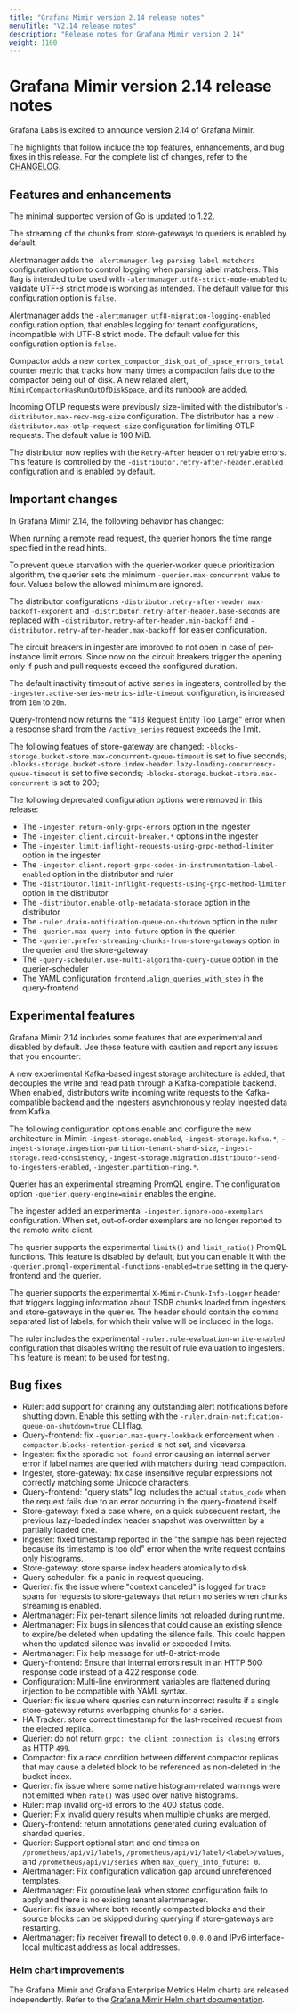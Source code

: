 ```yaml
---
title: "Grafana Mimir version 2.14 release notes"
menuTitle: "V2.14 release notes"
description: "Release notes for Grafana Mimir version 2.14"
weight: 1100
---
```


# Grafana Mimir version 2.14 release notes

<!-- vale Grafana.GoogleWill = NO -->
<!-- vale Grafana.Timeless = NO -->
<!-- Release notes are often future focused -->

Grafana Labs is excited to announce version 2.14 of Grafana Mimir.

The highlights that follow include the top features, enhancements, and bug fixes in this release.
For the complete list of changes, refer to the [CHANGELOG](https://github.com/grafana/mimir/blob/main/CHANGELOG.md).

## Features and enhancements

The minimal supported version of Go is updated to 1.22.

The streaming of the chunks from store-gateways to queriers is enabled by default.

Alertmanager adds the `-alertmanager.log-parsing-label-matchers` configuration option to control logging when parsing label matchers.
This flag is intended to be used with `-alertmanager.utf8-strict-mode-enabled` to validate UTF-8 strict mode is working as intended.
The default value for this configuration option is `false`.

Alertmanager adds the `-alertmanager.utf8-migration-logging-enabled` configuration option, that enables logging for tenant configurations,
incompatible with UTF-8 strict mode. The default value for this configuration option is `false`.

Compactor adds a new `cortex_compactor_disk_out_of_space_errors_total` counter metric that tracks how many times a compaction fails
due to the compactor being out of disk. A new related alert, `MimirCompactorHasRunOutOfDiskSpace`, and its runbook are added.

Incoming OTLP requests were previously size-limited with the distributor's `-distributor.max-recv-msg-size` configuration.
The distributor has a new `-distributor.max-otlp-request-size` configuration for limiting OTLP requests. The default value is 100 MiB.

The distributor now replies with the `Retry-After` header on retryable errors. This feature is controlled by the `-distributor.retry-after-header.enabled` configuration
and is enabled by default.

## Important changes

In Grafana Mimir 2.14, the following behavior has changed:

When running a remote read request, the querier honors the time range specified in the read hints.

To prevent queue starvation with the querier-worker queue prioritization algorithm, the querier sets the minimum `-querier.max-concurrent` value to four.
Values below the allowed minimum are ignored.

The distributor configurations `-distributor.retry-after-header.max-backoff-exponent` and `-distributor.retry-after-header.base-seconds` are replaced
with `-distributor.retry-after-header.min-backoff` and `-distributor.retry-after-header.max-backoff` for easier configuration.

The circuit breakers in ingester are improved to not open in case of per-instance limit errors. Since now on the circuit breakers
trigger the opening only if push and pull requests exceed the configured duration.

The default inactivity timeout of active series in ingesters, controlled by the `-ingester.active-series-metrics-idle-timeout` configuration,
is increased from `10m` to `20m`.

Query-frontend now returns the "413 Request Entity Too Large" error when a response shard from the `/active_series` request exceeds the limit.

The following featues of store-gateway are changed: `-blocks-storage.bucket-store.max-concurrent-queue-timeout` is set to five seconds;
`-blocks-storage.bucket-store.index-header.lazy-loading-concurrency-queue-timeout` is set to five seconds;
`-blocks-storage.bucket-store.max-concurrent` is set to 200;

The following deprecated configuration options were removed in this release:

- The `-ingester.return-only-grpc-errors` option in the ingester
- The `-ingester.client.circuit-breaker.*` options in the ingester
- The `-ingester.limit-inflight-requests-using-grpc-method-limiter` option in the ingester
- The `-ingester.client.report-grpc-codes-in-instrumentation-label-enabled` option in the distributor and ruler
- The `-distributor.limit-inflight-requests-using-grpc-method-limiter` option in the distributor
- The `-distributor.enable-otlp-metadata-storage` option in the distributor
- The `-ruler.drain-notification-queue-on-shutdown` option in the ruler
- The `-querier.max-query-into-future` option in the querier
- The `-querier.prefer-streaming-chunks-from-store-gateways` option in the querier and the store-gateway
- The `-query-scheduler.use-multi-algorithm-query-queue` option in the querier-scheduler
- The YAML configuration `frontend.align_queries_with_step` in the query-frontend

## Experimental features

Grafana Mimir 2.14 includes some features that are experimental and disabled by default.
Use these feature with caution and report any issues that you encounter:

A new experimental Kafka-based ingest storage architecture is added, that decouples the write and read path through a Kafka-compatible backend.
When enabled, distributors write incoming write requests to the Kafka-compatible backend and the ingesters asynchronously replay ingested data from Kafka.

The following configuration options enable and configure the new architecture in Mimir: `-ingest-storage.enabled`, `-ingest-storage.kafka.*`,
`-ingest-storage.ingestion-partition-tenant-shard-size`, `-ingest-storage.read-consistency`, `-ingest-storage.migration.distributor-send-to-ingesters-enabled`,
`-ingester.partition-ring.*`.

Querier has an experimental streaming PromQL engine. The configuration option `-querier.query-engine=mimir` enables the engine.

The ingester added an experimental `-ingester.ignore-ooo-exemplars` configuration. When set, out-of-order exemplars are no longer reported
to the remote write client.

The querier supports the experimental `limitk()` and `limit_ratio()` PromQL functions. This feature is disabled by default,
but you can enable it with the `-querier.promql-experimental-functions-enabled=true` setting in the query-frontend and the querier.

The querier supports the experimental `X-Mimir-Chunk-Info-Logger` header that triggers logging information about TSDB chunks loaded from ingesters and store-gateways in the querier.
The header should contain the comma separated list of labels, for which their value will be included in the logs.

The ruler includes the experimental `-ruler.rule-evaluation-write-enabled` configuration that disables writing the result of rule evaluation to ingesters.
This feature is meant to be used for testing.

## Bug fixes

- Ruler: add support for draining any outstanding alert notifications before shutting down.  Enable this setting with the `-ruler.drain-notification-queue-on-shutdown=true` CLI flag.
- Query-frontend: fix `-querier.max-query-lookback` enforcement when `-compactor.blocks-retention-period` is not set, and viceversa.
- Ingester: fix the sporadic `not found` error causing an internal server error if label names are queried with matchers during head compaction.
- Ingester, store-gateway: fix case insensitive regular expressions not correctly matching some Unicode characters.
- Query-frontend: "query stats" log includes the actual `status_code` when the request fails due to an error occurring in the query-frontend itself.
- Store-gateway: fixed a case where, on a quick subsequent restart, the previous lazy-loaded index header snapshot was overwritten by a partially loaded one.
- Ingester: fixed timestamp reported in the "the sample has been rejected because its timestamp is too old" error when the write request contains only histograms.
- Store-gateway: store sparse index headers atomically to disk.
- Query scheduler: fix a panic in request queueing.
- Querier: fix the issue where "context canceled" is logged for trace spans for requests to store-gateways that return no series when chunks streaming is enabled.
- Alertmanager: Fix per-tenant silence limits not reloaded during runtime.
- Alertmanager: Fix bugs in silences that could cause an existing silence to expire/be deleted when updating the silence fails. This could happen when the updated silence was invalid or exceeded limits.
- Alertmanager: Fix help message for utf-8-strict-mode.
- Query-frontend: Ensure that internal errors result in an HTTP 500 response code instead of a 422 response code.
- Configuration: Multi-line environment variables are flattened during injection to be compatible with YAML syntax.
- Querier: fix issue where queries can return incorrect results if a single store-gateway returns overlapping chunks for a series.
- HA Tracker: store correct timestamp for the last-received request from the elected replica.
- Querier: do not return `grpc: the client connection is closing` errors as HTTP `499`.
- Compactor: fix a race condition between different compactor replicas that may cause a deleted block to be referenced as non-deleted in the bucket index.
- Querier: fix issue where some native histogram-related warnings were not emitted when `rate()` was used over native histograms.
- Ruler: map invalid org-id errors to the 400 status code.
- Querier: Fix invalid query results when multiple chunks are merged.
- Query-frontend: return annotations generated during evaluation of sharded queries.
- Querier: Support optional start and end times on `/prometheus/api/v1/labels`, `/prometheus/api/v1/label/<label>/values`, and `/prometheus/api/v1/series` when `max_query_into_future: 0`.
- Alertmanager: Fix configuration validation gap around unreferenced templates.
- Alertmanager: Fix goroutine leak when stored configuration fails to apply and there is no existing tenant alertmanager.
- Querier: fix issue where both recently compacted blocks and their source blocks can be skipped during querying if store-gateways are restarting.
- Alertmanager: fix receiver firewall to detect `0.0.0.0` and IPv6 interface-local multicast address as local addresses.

### Helm chart improvements

The Grafana Mimir and Grafana Enterprise Metrics Helm charts are released independently.
Refer to the [Grafana Mimir Helm chart documentation](/docs/helm-charts/mimir-distributed/latest/).
